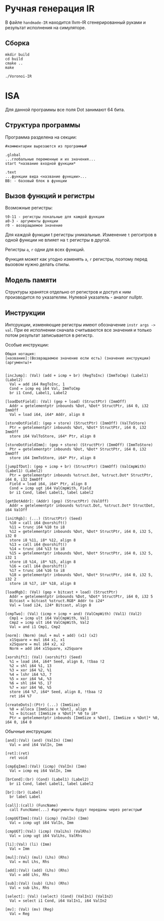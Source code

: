 # Ручная генерация IR
В файле `handmade-IR` находится llvm-IR сгенерированный руками и результат исполнения на симуляторе.

## Сборка
```
mkdir build
cd build
cmake ..
make

./Voronoi-IR
```

# ISA
Для данной программы все поля Dot занимают 64 бита.

## Структура программы
Программа разделена на секции:
```
#комментарии вырезаются из программы#

.global 
...глобальные переменные и их значения...
start *название входной функции*

.text
...функции вида <название функции>...
BB: - базовый блок в функции
```

## Вызов функций и регистры
Возможные регистры:
```
t0-11 - регистры локальные для каждой функции
a0-3 - аргументы функции
r0 - возвращаемое значение
```

Для каждой функции t регистры уникальные. Изменение `t` регситров в одной функции не влияет на `t` регистры в другой.

Регистры `a`, `r` одни для всех функций.

Функция может как угодно изменять `a`, `r` регистры, поэтому перед вызовом нужно делать спилы.

## Модель памяти
Структуры хранятся отдельно от регистров и доступ к ним производится по указателям. Нулевой указатель - аналог nullptr.

## Инструкции

Интсрукции, изменяющие регистры имеют обозначение `instr args -> val`.
При ее исполнении сначала считываются все значения и только потом результат записывается в регистр.

Особые инструкции:
```
Общая нотация: 
[название]:(Возвращаемое значение если есть) (значение инструкции) (аргументы)+


[incJump]: (Val) (add + icmp + br) (RegToInc) (ImmToCmp) (Label1) (Label2)
  Val = add i64 RegToInc, 1
  Cond = icmp eq i64 Val, ImmToCmp
  br i1 Cond, Label1, Label2

[loadDotField]: (Val) (gep + load) (StructPtr) (ImmOff)
  Addr = getelementptr inbounds %Dot, %Dot* StructPtr, i64 0, i32 ImmOff
  Val = load i64, i64* Addr, align 8

[storeDotField]: (gep + store) (StructPtr) (ImmOff) (ValToStore)
  Ptr = getelementptr inbounds %Dot, %Dot* StructPtr, i64 0, i32 ImmOff
  store i64 ValToStore, i64* Ptr, align 8

[storeDotFieldImm]: (gep + store) (StructPtr) (ImmOff) (ImmToStore)
  Ptr = getelementptr inbounds %Dot, %Dot* StructPtr, i64 0, i32 ImmOff
  store i64 ImmToStore, i64* Ptr, align 8

[jumpIfDot]: (gep + icmp + br) (StructPtr) (ImmOff) (ValCmpWith) (Label1) (Label2)
  Ptr = getelementptr inbounds %struct.Dot, %struct.Dot* StructPtr, i64 0, i32 ImmOff
  Field = load i64, i64* Ptr, align 8
  Cond = icmp ugt i64 ValCmpWith, Field
  br i1 Cond, label Label1, label Label2

[getDotAddr]: (Addr) (gep) (StructPtr) (ValOff)
  Addr = getelementptr inbounds %struct.Dot, %struct.Dot* StructDot, i64 ValOff

[initRgb]: (...) (StructPtr) (Seed)
  %10 = call i64 @xorshift()
  %11 = trunc i64 %10 to i8
  %12 = getelementptr inbounds %Dot, %Dot* StructPtr, i64 0, i32 5, i32 0
  store i8 %11, i8* %12, align 8
  %13 = call i64 @xorshift()
  %14 = trunc i64 %13 to i8
  %15 = getelementptr inbounds %Dot, %Dot* StructPtr, i64 0, i32 5, i32 1
  store i8 %14, i8* %15, align 8
  %16 = call i64 @xorshift()
  %17 = trunc i64 %16 to i8
  %18 = getelementptr inbounds %Dot, %Dot* StructPtr, i64 0, i32 5, i32 2
  store i8 %17, i8* %18, align 8

[loadRgb]: (Val) (gep + bitcast + load) (StructPtr)
  Addr = getelementptr inbounds %Dot, %Dot* StructPtr, i64 0, i32 5
  Bitcast = bitcast %struct.RGB* Addr to i24*
  Val = load i24, i24* Bitcast, align 8

[cmpTwo]: (Val) (icmp + icmp + and) (ValCmpWith) (Val1) (Val2)
  Cmp1 = icmp ult i64 ValCmpWith, Val1
  Cmp2 = icmp ult i64 ValCmpWith, Val2
  Val = and i1 Cmp1, Cmp2

[norm]: (Norm) (mul + mul + add) (x1) (x2)
  x1Square = mul i64 x1, x1
  x2Square = mul i64 x2, x2
  Norm = add i64 x1Square, x2Square 

[xorshift]: (Val) (xorshift) (Seed)
  %1 = load i64, i64* Seed, align 8, !tbaa !2
  %2 = shl i64 %1, 13
  %3 = xor i64 %2, %1
  %4 = lshr i64 %3, 7
  %5 = xor i64 %4, %3
  %6 = shl i64 %5, 17
  %7 = xor i64 %6, %5
  store i64 %7, i64* Seed, align 8, !tbaa !2
  ret i64 %7

[createDots]:(Ptr) (...) (ImmSize)
  %0 = alloca [ImmSize x %Dot], align 8
  %1 = bitcast [ImmSize x %Dot]* %0 to i8*
  Ptr = getelementptr inbounds [ImmSize x %Dot], [ImmSize x %Dot]* %0, i64 0, i64 0
```

Обычные инструкции:
```
[and]:(Val) (and) (ValIn) (Imm)
  Val = and i64 ValIn, Imm

[ret]:(ret)
  ret void

[cmpEqImm]:(Val) (icmp) (ValIn) (Imm)
  Val = icmp eq i64 ValIn, Imm 

[brCond]:(br) (Cond) (Label1) (Label2)
  br i1 Cond, label Label1, label Label2

[br]:(br) (Label)
  br label Label

[call]:(call) (FuncName)
  call FuncName(...) #аргументы будут переданы через регистры#

[cmpUGTImm]:(Val) (icmp) (ValIn) (Imm)
  Val = icmp ugt i64 ValIn, Imm

[cmpUGT]:(Val) (icmp) (ValLhs) (ValRhs)
  Val = icmp ugt i64 ValLhs, ValRhs

[li]:(Val) (li) (Imm)
  Val = Imm

[mul]:(Val) (mul) (Lhs) (Rhs)
  Val = mul Lhs, Rhs

[add]:(Val) (add) (Lhs) (Rhs)
  Val = add Lhs, Rhs

[sub]:(Val) (sub) (Lhs) (Rhs)
  Val = sub Lhs, Rhs

[select]: (Val) (select) (Cond) (ValIn1) (ValIn2)
  Val = select i1 Cond, i64 ValIn1, i64 ValIn2

[mv]: (Val) (mv) (Reg)
  Val = Reg
```